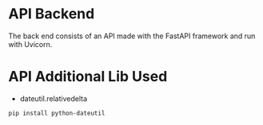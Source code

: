 # API Backend

The back end consists of an API made with the FastAPI framework and run with Uvicorn.

# API Additional Lib Used
- dateutil.relativedelta
```
pip install python-dateutil
```
